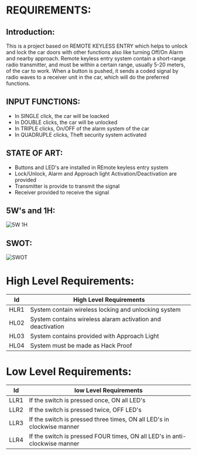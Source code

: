# REQUIREMENTS:    
## Introduction:

This is a project based on REMOTE KEYLESS ENTRY which helps to unlock 
and lock the car doors with other functions also like turning Off/On Alarm and
nearby approach. Remote keyless entry system contain a short-range radio transmitter,
and must be within a certain range, usually 5-20 meters, of the car to work.
When a button is pushed, it sends a coded signal by radio waves to a receiver 
unit in the car, which will do the preferred functions.

## INPUT FUNCTIONS:
* In SINGLE click, the car will be loacked
* In DOUBLE clicks, the car will be unlocked
* In TRIPLE clicks, On/OFF of the alarm system of the car
* In QUADRUPLE clicks, Theft security system activated

## STATE OF ART:
* Buttons and LED's are installed in REmote keyless entry system
* Lock/Unlock, Alarm and Approach light Activation/Deactivation are provided
* Transmitter is provide to transmit the signal
* Receiver provided to receive the signal

## 5W's and 1H:
![5W 1H](https://user-images.githubusercontent.com/98849090/157836438-4c969c68-5645-494f-b818-9c52547a2ef7.png)



## SWOT:
![SWOT](https://user-images.githubusercontent.com/98849090/157830209-d6c72982-d75f-49db-a9d3-d8c878601228.png)

# High Level Requirements:

|Id|High Level Requirements|
|---|-----------------------|
|HLR1|System contain wireless locking and unlocking system|
|HL02|System contains wireless alaram activation and deactivation|
|HL03|System contains provided with Approach Light|
|HL04|System must be made as Hack Proof|

# Low Level Requirements:

|Id|     low Level Requirements|
|---|-----------------------| 
|LLR1|If the switch is pressed once, ON all LED's|
|LLR2|If the switch is pressed twice, OFF LED's|
|LLR3|If the switch is pressed three times, ON all LED's in clockwise manner|
|LLR4|If the switch is pressed FOUR times, ON all LED's in anti-clockwise manner|
